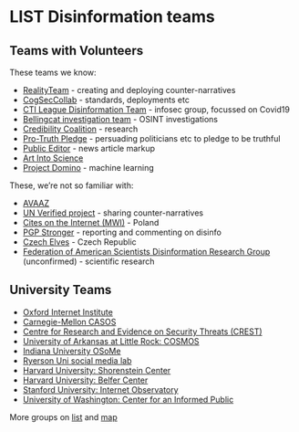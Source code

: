# LIST Disinformation teams

## Teams with Volunteers

These teams we know:
* [RealityTeam](http://realityteam.org/) - creating and deploying counter-narratives
* [CogSecCollab](http://cogsec-collab.org/) - standards, deployments etc
* [CTI League Disinformation Team](https://cti-league.com/) - infosec group, focussed on Covid19
* [Bellingcat investigation team](https://www.bellingcat.com/author/bellingcat/) - OSINT investigations
* [Credibility Coalition](https://credibilitycoalition.org/) - research 
* [Pro-Truth Pledge](https://www.protruthpledge.org/) - persuading politicians etc to pledge to be truthful
* [Public Editor](https://www.publiceditor.io/join) - news article markup
* [Art Into Science]()
* [Project Domino]() - machine learning

These, we’re not so familiar with:
* [AVAAZ](https://secure.avaaz.org/campaign/en/disinfo_volunteer_231/)
* [UN Verified project](https://shareverified.com/en) - sharing counter-narratives
* [Cites on the Internet (MWI)](https://mwi.pl/) - Poland
* [PGP Stronger](https://stronger.org/) - reporting and commenting on disinfo
* [Czech Elves](https://www.facebook.com/cestielfoveofficial/) - Czech Republic
* [Federation of American Scientists Disinformation Research Group](https://fas.org/ncov/disinformation-reports/) (unconfirmed) - scientific research

## University Teams

* [Oxford Internet Institute](https://www.oii.ox.ac.uk)
* [Carnegie-Mellon CASOS]()
* [Centre for Research and Evidence on Security Threats (CREST)]()
* [University of Arkansas at Little Rock: COSMOS](http://cosmos.ualr.edu/)
* [Indiana University OSoMe]()
* [Ryerson Uni social media lab](https://socialmedialab.ca/)
* [Harvard University: Shorenstein Center](https://shorensteincenter.org/)
* [Harvard University: Belfer Center]()
* [Stanford University: Internet Observatory]()
* [University of Washington: Center for an Informed Public]()

More groups on [list](https://docs.google.com/spreadsheets/d/1v9jTkL267n4-cS3DOdvbYguoHfcte6bjqJd_a7Vp26A/edit#gid=375887947) and [map](https://datastudio.google.com/u/2/reporting/a8491164-6aa8-45d0-b609-c70339689127/page/ierzB)
